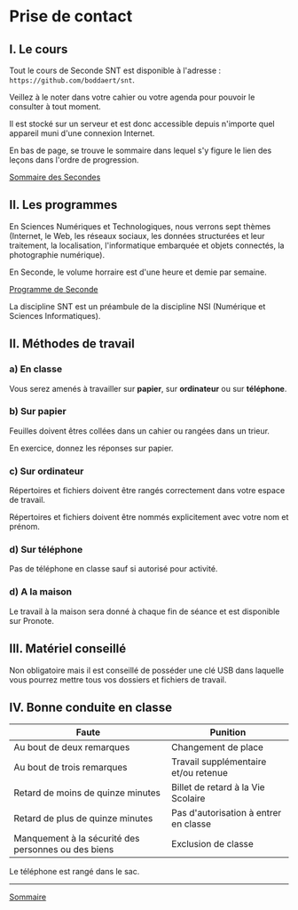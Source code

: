 # Prise de contact

## I. Le cours

Tout le cours de Seconde SNT est disponible à l'adresse : `https://github.com/boddaert/snt`.

Veillez à le noter dans votre cahier ou votre agenda pour pouvoir le consulter à tout moment.

Il est stocké sur un serveur et est donc accessible depuis n'importe quel appareil muni d'une connexion Internet.

En bas de page, se trouve le sommaire dans lequel s'y figure le lien des leçons dans l'ordre de progression.

[Sommaire des Secondes](./../../seconde/)

## II. Les programmes

En Sciences Numériques et Technologiques, nous verrons sept thèmes (Internet, le Web, les réseaux sociaux, les données structurées et leur traitement, la localisation, l'informatique embarquée et objets connectés, la photographie numérique).

En Seconde, le volume horraire est d'une heure et demie par semaine.

[Programme de Seconde](https://cache.media.education.gouv.fr/file/SP1-MEN-22-1-2019/08/5/spe641_annexe_1063085.pdf)

La discipline SNT est un préambule de la discipline NSI (Numérique et Sciences Informatiques).

## II. Méthodes de travail

### a) En classe

Vous serez amenés à travailler sur **papier**, sur **ordinateur** ou sur **téléphone**.

### b) Sur papier

Feuilles doivent êtres collées dans un cahier ou rangées dans un trieur.

En exercice, donnez les réponses sur papier.

### c) Sur ordinateur

Répertoires et fichiers doivent être rangés correctement dans votre espace de travail.

Répertoires et fichiers doivent être nommés explicitement avec votre nom et prénom.

### d) Sur téléphone

Pas de téléphone en classe sauf si autorisé pour activité.

### d) A la maison

Le travail à la maison sera donné à chaque fin de séance et est disponible sur Pronote.

## III. Matériel conseillé

Non obligatoire mais il est conseillé de posséder une clé USB dans laquelle vous pourrez mettre tous vos dossiers et fichiers de travail.

## IV. Bonne conduite en classe

| Faute | Punition |
| --- | --- |
| Au bout de deux remarques | Changement de place |
| Au bout de trois remarques | Travail supplémentaire et/ou retenue |
| Retard de moins de quinze minutes | Billet de retard à la Vie Scolaire |
| Retard de plus de quinze minutes | Pas d'autorisation à entrer en classe |
| Manquement à la sécurité des personnes ou des biens | Exclusion de classe |

Le téléphone est rangé dans le sac.

________________

[Sommaire](./../README.md)